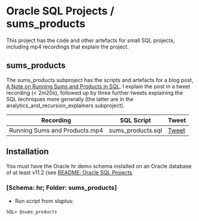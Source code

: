 # Oracle SQL Projects / sums_products
This project has the code and other artefacts for small SQL projects, including mp4 recordings that explain the project.

## sums_products

The sums_products subproject has the scripts and artefacts for a blog post, [A Note on Running Sums and Products in SQL](http://aprogrammerwrites.eu/?p=2679). I explain
the post in a tweet recording (< 2m20s), followed up by three further tweets explaining the SQL techniques more generally (the latter are in the analytics_and_recursion_explainers subproject).

Recording                     | SQL Script        | Tweet
------------------------------|-------------------|------
Running Sums and Products.mp4 | sums_products.sql | [Tweet](https://twitter.com/BrenPatF/status/1219149845505683459)

## Installation
You must have the Oracle hr demo schema installed on an Oracle database of at least v11.2 (see [README: Oracle SQL Projects](../README.md).
### [Schema: hr; Folder: sums_products]

- Run script from slqplus:
```
SQL> @sums_products
```